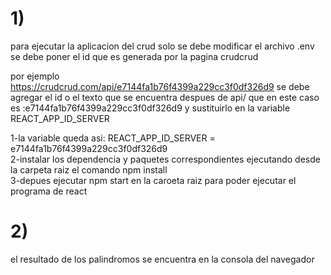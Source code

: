 <h1>1)</h1>
 para ejecutar la aplicacion del crud solo se debe modificar el archivo .env
 se debe poner el id que es generada por la pagina crudcrud

 por ejemplo https://crudcrud.com/api/e7144fa1b76f4399a229cc3f0df326d9 se debe agregar el id 
 o el texto que se encuentra despues de api/
 que en este caso es :e7144fa1b76f4399a229cc3f0df326d9
 y sustituirlo en la variable REACT_APP_ID_SERVER

  1-la variable queda asi:
  REACT_APP_ID_SERVER = e7144fa1b76f4399a229cc3f0df326d9</br>
  2-instalar los dependencia y paquetes correspondientes ejecutando desde la carpeta raiz el comando npm install</br>
  3-depues ejecutar npm start en la caroeta raiz para poder ejecutar el programa de react</br>        


<h1>2)</h1> el resultado de los palindromos se encuentra en la consola del navegador


